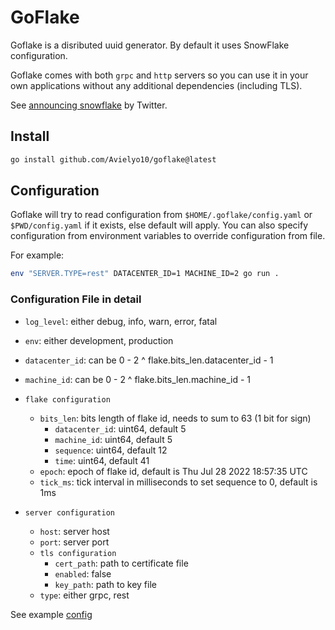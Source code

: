 # GoFlake

Goflake is a disributed uuid generator. By default it uses SnowFlake configuration.

Goflake comes with both `grpc` and `http` servers so you can use it in your own applications without any additional dependencies (including TLS).

See [announcing snowflake](https://blog.twitter.com/engineering/en_us/a/2010/announcing-snowflake) by Twitter.

## Install

```bash
go install github.com/Avielyo10/goflake@latest
```

## Configuration

Goflake will try to read configuration from `$HOME/.goflake/config.yaml` or `$PWD/config.yaml` if it exists, else default will apply. You can also specify configuration from environment variables to override configuration from file.

For example:
```bash
env "SERVER.TYPE=rest" DATACENTER_ID=1 MACHINE_ID=2 go run .
```

### Configuration File in detail

* `log_level`: either debug, info, warn, error, fatal
* `env`: either development, production
* `datacenter_id`: can be 0 - 2 ^ flake.bits_len.datacenter_id - 1
* `machine_id`: can be 0 - 2 ^ flake.bits_len.machine_id - 1

* `flake configuration`
  * `bits_len`: bits length of flake id, needs to sum to 63 (1 bit for sign)
    * `datacenter_id`: uint64, default 5
    * `machine_id`: uint64, default 5
    * `sequence`: uint64, default 12
    * `time`: uint64, default 41
  * `epoch`: epoch of flake id, default is Thu Jul 28 2022 18:57:35 UTC
  * `tick_ms`: tick interval in milliseconds to set sequence to 0, default is 1ms

* `server configuration`
  * `host`: server host
  * `port`: server port
  * `tls configuration`
    * `cert_path`: path to certificate file
    * `enabled`: false
    * `key_path`: path to key file
  * `type`: either grpc, rest

See example [config](./config-example.yaml)
